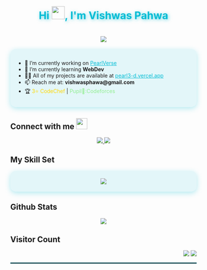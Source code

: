 <h1 align="center" style="color: #00bcd4; text-shadow: 2px 2px 10px rgba(0, 188, 212, 0.6);">
    Hi <img width="35" src="https://raw.githubusercontent.com/nixin72/nixin72/master/wave.gif">, I'm Vishwas Pahwa
</h1>

<h1 align="center">
    <img src="https://readme-typing-svg.herokuapp.com/?lines=A+passionate+Student+from+India;Web+Developer;Currently+learning+WebDev&center=true&size=20&color=00bcd4">
</h1>

<div style="background: rgba(0, 188, 212, 0.1); border-radius: 15px; padding: 15px; box-shadow: 0 4px 15px rgba(0, 188, 212, 0.3);">
<ul>
    <li>🔭 I’m currently working on <a href="https://github.com/ScorchedPearl/PearlVerse" style="color: #00bcd4;">PearlVerse</a></li>
    <li>🌱 I’m currently learning <strong>WebDev</strong></li>
    <li>👨‍💻 All of my projects are available at <a href="https://pearl3-d.vercel.app" style="color: #00bcd4;">pearl3-d.vercel.app</a></li>
    <li>📫 Reach me at: <strong>vishwasphawa@gmail.com</strong></li>
    <li>🏆 <span style="color: gold;">3⭐ CodeChef</span> | <span style="color: lightgreen;">Pupil💚:Codeforces</span></li>
</ul>
</div>

## Connect with me <img src="https://media.giphy.com/media/iY8CRBdQXODJSCERIr/giphy.gif" width="30" height="30" style="margin-right: 10px;">
<p align="center">
    <a href="https://linkedin.com/in/vishwas-pahwa-694928328" target="_blank">
        <img src="https://img.shields.io/badge/LinkedIn-00bcd4?style=for-the-badge&logo=linkedin&logoColor=white" />
    </a>
    <a href="https://instagram.com/vishwas.16_0" target="_blank">
        <img src="https://img.shields.io/badge/Instagram-00bcd4?style=for-the-badge&logo=instagram&logoColor=white" />
    </a>
</p>

## My Skill Set
<div align="center" style="background: rgba(0, 188, 212, 0.1); border-radius: 15px; padding: 20px; box-shadow: 0 4px 15px rgba(0, 188, 212, 0.3);">
    <img src="https://skillicons.dev/icons?i=c,cpp,python,js,ts,dart,html,css,react,nextjs,nodejs,express,mongodb,postgresql,tailwind,figma,graphql,turborepo,socket.io,threejs,gsap,p5js,postman,prisma,redis,redux,supabase,vite" />
</div>

## Github Stats
<div align="center">
    <img src="https://github-readme-stats.vercel.app/api?username=scorchedpearl&show_icons=true&theme=radical" />
</div>

## Visitor Count
<div align="right">
  <img src="https://komarev.com/ghpvc/?username=scorchedpearl&label=Visitors&color=00bcd4">
  <img src="https://img.shields.io/github/followers/scorchedpearl.svg?style=social&label=Follow">
</div>

<hr style="border: 1px solid rgba(0, 188, 212, 0.5);">
